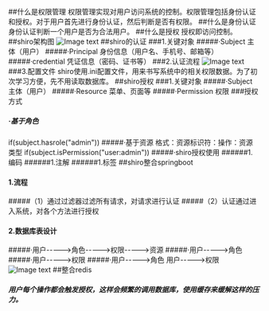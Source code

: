##什么是权限管理
  权限管理实现对用户访问系统的控制。权限管理包括身份认证和授权。对于用户首先进行身份认证，然后判断是否有权限。
##什么是身份认证
  身份认证判断一个用户是否为合法用户。
##什么是授权
  授权即访问控制。
##shiro架构图
![Image text](https://images2015.cnblogs.com/blog/12617/201612/12617-20161206222914835-1184096667.jpg)
##shiro的认证
 ###1.关键对象
   #####·Subject 主体（用户）
   #####·Principal 身份信息（用户名、手机号、邮箱等）
   #####·credential 凭证信息（密码、证书等）
 ###2.认证流程
 ![Image text](https://img-blog.csdn.net/20171012105949778?watermark/2/text/aHR0cDovL2Jsb2cuY3Nkbi5uZXQvRW1tYV9Kb2Fucw==/font/5a6L5L2T/fontsize/400/fill/I0JBQkFCMA==/dissolve/70/gravity/SouthEast)
 ###3.配置文件
  shiro使用.ini配置文件，用来书写系统中的相关权限数据。为了初次学习方便，先不用读取数据库。
##shiro授权
###1.关键对象
#####·Subject 主体（用户）
  #####·Resource 菜单、页面等
  #####·Permission 权限
  ###授权方式
  ##### ·基于角色
  if(subject.hasrole("admin"))
  #####·基于资源  格式：资源标识符：操作：资源类型
  if(subject.isPermission("user:admin"))
   #####·shiro授权使用
   ######1.编码
   ######1.注解
   ######1.标签
  ##shiro整合springboot
  #### 1.流程
  #####（1）通过过滤器过滤所有请求，对请求进行认证
  #####（2）认证通过进入系统，对各个方法进行授权
  #### 2.数据库表设计
  #####·用户----->角色----->权限----->资源
  #####·用户----->角色
  #####·用户----->权限
  #####·用户----->角色  用户----->权限
  ![Image text](https://images2015.cnblogs.com/blog/841496/201606/841496-20160605202550524-144021396.png)
   ##整合redis
   ##### 用户每个操作都会触发授权，这样会频繁的调用数据库，使用缓存来缓解这样的压力。 